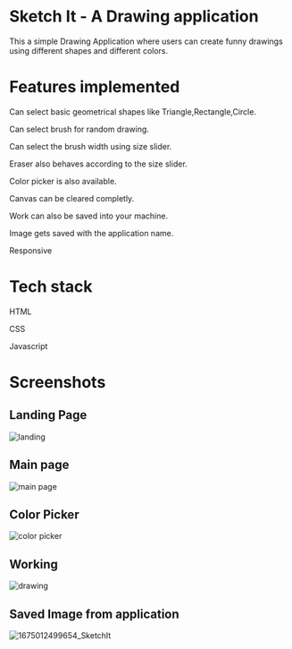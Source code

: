 # Sketch It - A Drawing application

This a simple Drawing Application where users can create funny drawings using different shapes and different colors.

# Features implemented

Can select basic geometrical shapes like Triangle,Rectangle,Circle.

Can select brush for random drawing.

Can select the brush width using size slider.

Eraser also behaves according to the size slider.

Color picker is also available.

Canvas can be cleared completly.

Work can also be saved into your machine.

Image gets saved with the application name.

Responsive
# Tech stack

HTML

CSS

Javascript

# Screenshots 

## Landing Page

![landing ](https://user-images.githubusercontent.com/85746815/215482010-bcdd642c-2b2d-4856-853d-6b59c6a0a195.png)

## Main page

![main page ](https://user-images.githubusercontent.com/85746815/215483544-7dc0cfa9-cdbd-4e83-9e65-a3d69f61cd81.png)

## Color Picker

![color picker ](https://user-images.githubusercontent.com/85746815/215483623-05fbde74-85b9-43da-b671-8c2ff395b8a7.png)

## Working

![drawing ](https://user-images.githubusercontent.com/85746815/215483713-9da8c112-9137-4eaf-933a-d459c92318ac.png)

## Saved Image from application

![1675012499654_SketchIt](https://user-images.githubusercontent.com/85746815/215483888-ae47bf92-a9f5-4009-9b46-4fe8356f0662.jpg)



